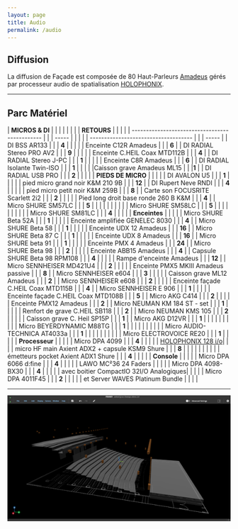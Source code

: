 ```yaml
---
layout: page
title: Audio
permalink: /audio
---
```


## Diffusion

La diffusion de Façade est composée de 80 Haut-Parleurs [Amadeus](https://amadeuslab.com) gérés  
par processeur audio de spatialisation [HOLOPHONIX](https://holophonix.xyz).

---

## Parc Matériel

| **MICROS & DI** | | | | | | | | **RETOURS** | | | |
| ---------------------------------------------- | | | ----- | | | | | ------------------------------------ | | | ----- |
| DI BSS AR133 | | | **4** | | | | | Enceinte C12R Amadeus | | | **6** |
| DI RADIAL Stereo PRO AV2 | | | **9** | | | | | Enceinte C.HEIL Coax MTD112B | | | **4** |
| DI RADIAL Stereo J-PC | | | **1** | | | | | Enceinte C8R Amadeus | | | **6** |
| DI RADIAL Isolante Twin-ISO | | | **1** | | | | |Caisson grave Amadeus ML15 | | |**1** |
| DI RADIAL USB PRO | | | **2** | | | | | **PIEDS DE MICRO** | | | |
| DI AVALON U5 | | | **1** | | | | | pied micro grand noir K&M 210 9B | | | **12** |
| DI Rupert Neve RNDI | | | **4** | | | | | pied micro petit noir K&M 259B | | | **8** |
| Carte son FOCUSRITE Scarlett 2i2 | | | **2** | | | | | Pied long droit base ronde 260 B K&M | | | **4** |
| Micro SHURE SM57LC | | | **5** | | | | | | | | |
| Micro SHURE SM58LC | | | **5** | | | | | | | | |
| Micro SHURE SM81LC | | | **4** | | | | | **Enceintes** | | | |
| Micro SHURE Beta 52A | | | **1** | | | | | Enceinte amplifiée GENELEC 8030 | | | **4** |
| Micro SHURE Beta 58 | | | **1** | | | | | Enceinte UDX 12 Amadeus | | | **16** |
| Micro SHURE Beta 87 C | | | **1** | | | | | Enceinte UDX 8 Amadeus | | | **16** |
| Micro SHURE beta 91 | | | **1** | | | | | Enceinte PMX 4 Amadeus | | | **24** |
| Micro SHURE Beta 98 | | | **2** | | | | | Enceinte ABB15 Amadeus | | | **4** |
| Capsule SHURE Beta 98 RPM108 | | | **4** | | | | | Rampe d'enceinte Amadeus | | | **12** |
| Micro SENNHEISER MD421U4 | | | **2** | | | | | Enceinte PMX5 MKIII Amadeus passive | | | **8** |
| Micro SENNHEISER e604 | | | **3** | | | | | Caisson grave ML12 Amadeus | | | **2** |
| Micro SENNHEISER e608 | | | **2** | | | | | Enceinte façade C.HEIL Coax MTD115B | | | **4** |
| Micro SENNHEISER E 906 | | | **1** | | | | | Enceinte façade C.HEIL Coax MTD108B | | | **5** |
| Micro AKG C414 | | | **2** | | | | | Enceinte PMX12 Amadeus | | | **2** |
| Micro NEUMAN KM 184 ST - set | | | **1** | | | | | Renfort de grave C.HEIL SB118 | | | **2** |
| Micro NEUMAN KMS 105 | | | **2** | | | | | Caisson grave C. Heil SP15P | | | **1** |
| Micro AKG D12VR | | | **1** | | | | | | | | |
| Micro BEYERDYNAMIC M88TG | | | **1** | | | | | | | | |
| Micro AUDIO-TECHNICA AT4033a | | | **1** | | | | | | | | |
| Micro ELECTROVOICE RE20 | | | **1** | | | | | **Processeur** | | | |
| Micro DPA 4099 | | | **4** | | | | | [HOLOPHONIX 128 i/o](https://holophonix.xyz)| | |
| micro HF main Axient ADX2 + capsule KSM9 Shure | | | **8** | | | | | | | | |
| émetteurs pocket Axient ADX1 Shure | | | **4** | | | | | **Console** | | | |
| Micro DPA 6066 d:fine | | | **4** | | | | | LAWO MC²36 24 Faders | | | |
| Micro DPA 4098-BX30 | | | **4** | | | | | avec boitier CompactIO 32I/O Analogiques| | | |
| Micro DPA 4011F45 | | | **2** | | | | | et Server WAVES Platinum Bundle | | | |

---

[![Holo Screen Mini](/assets/img/holo_screen_mini.png)](/assets/img/holo_screen.png)
